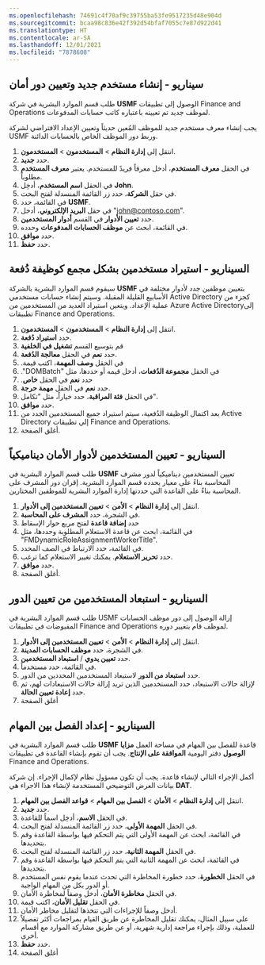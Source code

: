 ```yaml
---
ms.openlocfilehash: 74691c4f70af9c39755ba53fe9517235d48e904d
ms.sourcegitcommit: bcaa98c836e42f392d54bfaf7055c7e87d922d41
ms.translationtype: HT
ms.contentlocale: ar-SA
ms.lasthandoff: 12/01/2021
ms.locfileid: "7878608"
---
```

## <a name="scenario---create-a-new-user-and-assign-a-security-role"></a>سيناريو - إنشاء مستخدم جديد وتعيين دور أمان
طلب قسم الموارد البشرية في شركة **USMF** الوصول إلى تطبيقات Finance and Operations لموظف جديد تم تعيينه باعتباره كاتب حسابات المدفوعات. 

يجب إنشاء معرف مستخدم جديد للموظف المُعين حديثاً وتعيين الإعداد الافتراضي لشركة USMF وربط دور الموظف الخاص بالحسابات الدائنة. 


1. انتقل إلى **إدارة النظام** > **المستخدمون** > **المستخدمون**.
1. حدد **جديد‏‎**.
1. في الحقل **معرف المستخدم**، أدخل معرفاً فريدً للمستخدم. يعتبر **معرف المستخدم** مطلوباً.
1. في الحقل **اسم المستخدم**، أدخِل **John‎**.
1. في حقل **الشركة**، حدد زر القائمة المنسدلة لفتح البحث.
1. في القائمة، حدد **USMF**.
2. في حقل **البريد الإلكتروني**، أدخل "john@contoso.com".
1. حدد **تعيين الأدوار** في القسم **أدوار المستخدمين**.
1. في القائمة، ابحث عن **موظف الحسابات المدفوعات** وحدده.
1. حدد **موافق**.
1. حدد **حفظ**.

## <a name="scenario---import-users-in-bulk-as-a-batch-job"></a>السيناريو - استيراد مستخدمين بشكل مجمع كوظيفة دُفعة

سيقوم قسم الموارد البشرية بالشركة **USMF** بتعيين موظفين جدد لأدوار مختلفة في الأسابيع القليلة المقبلة. وسيتم إنشاء حسابات مستخدمي Active Directory كجزء من عملية الإعداد. ويتعين استيراد العديد من المستخدمين من Azure Active Directoryإلى تطبيقات Finance and Operations.

1. انتقل إلى **إدارة النظام** > **المستخدمون** > **المستخدمون**.
1. حدد **استيراد دُفعة**.
1. قم بتوسيع القسم **تشغيل في الخلفية**
1. حدد **نعم** في الحقل **‏‫معالجة الدُفعة‬**.
1. في الحقل **‬‏‫وصف المهمة**، اكتب قيمة.
1. في الحقل **‬‏‫مجموعة الدُفعات**، أدخل قيمه أو حددها، مثل "DOMBatch".
1. حدد **نعم** في الحقل **‏‫خاص**.
1. حدد **نعم** في الحقل **مهمة حرجة**.
1. في الحقل **فئة المراقبة**، حدد خياراً، مثل "تكامل".
1. حدد **موافق**.
1. بعد اكتمال الوظيفة الدُفعية، سيتم استيراد جميع المستخدمين الجدد من Active Directory إلي تطبيقات Finance and Operations.
2. أغلق الصفحة.

## <a name="scenario---assign-users-to-security-roles-dynamically"></a>السيناريو - تعيين المستخدمين لأدوار الأمان ديناميكياً
طلب قسم الموارد البشرية في **USMF** تعيين المستخدمين ديناميكياً لدور مشرف المحاسبة بناءً على معيار يحدده قسم الموارد البشرية. إقران دور المشرف على المحاسبة بناءً على القاعدة التي حددتها إدارة الموارد البشرية للموظفين المختارين.

1. انتقل إلى **إدارة النظام** > **الأمن** > **تعيين المستخدمين إلى الأدوار**.
1. في الشجرة، حدد **المشرف على المحاسبة**.
1. حدد **إضافة قاعدة** لفتح مربع حوار الإسقاط
1. في القائمة، ابحث عن قاعدة الاستعلام المطلوبة وحددها، مثل "FMDynamicRoleAssignmentWorkerTitle". 
1. في القائمة، حدد الارتباط في الصف المحدد.
1. حدد **تحرير الاستعلام**. يمكنك تغيير الاستعلام كما ترغب.
1. حدد **موافق**.
1. أغلق الصفحة.

## <a name="scenario---exclude-users-from-a-role-assignment"></a>السيناريو - استبعاد المستخدمين من تعيين الدور
طلب قسم الموارد البشرية في USMF إزالة الوصول إلى دور موظف الحسابات المقبوضات في تطبيقات Finance and Operations لموظف قام بتغيير دوره. 

1. انتقل إلى **إدارة النظام** > **الأمن** > **تعيين المستخدمين إلى الأدوار**.
1. في الشجرة، حدد **موظف الحسابات المدينة**.
1. حدد **تعيين يدوي** / **استبعاد المستخدمين**.
1. في القائمة، حدد مستخدماً.
1. حدد **استبعاد من الدور** لاستبعاد المستخدمين المحددين من الدور.
1. لإزالة حالات الاستبعاد، حدد المستخدمين الذين تريد إزالة حالات الاستبعادات لهم، ثم حدد **إعادة تعيين الحالة**. 
2. أغلق الصفحة

## <a name="scenario---set-up-segregation-of-duties"></a>السيناريو - إعداد الفصل بين المهام
طلب قسم الموارد البشرية في **USMF** قاعدة للفصل بين المهام في مساحة العمل **مزايا الوصول** دفتر اليومية **الموافقة على الإنتاج**. يجب أن تقوم بإنشاء القاعدة في تطبيقات Finance and Operations.

أكمل الإجراء التالي لإنشاء قاعدة. يجب أن تكون مسؤول نظام لإكمال الإجراء. إن شركة بيانات العرض التوضيحي المستخدمة لإنشاء هذا الاجراء هي **DAT**.

1. انتقل إلى **إدارة النظام** > **الأمان** > **الفصل بين المهام** > **قواعد الفصل بين المهام**.
1. حدد **جديد‎**.
1. في الحقل **الاسم**، أدخِل اسماً للقاعدة.
1. في الحقل **المهمة الأولى**، حدد زر القائمة المنسدلة لفتح البحث.
1. في القائمة، ابحث عن المهمة الأولى التي يتم التحكم فيها بواسطة القاعدة وقم بتحديدها.
1. في الحقل **المهمة الثانية**، حدد زر القائمة المنسدلة لفتح البحث.
1. في القائمة، ابحث عن المهمة الثانية التي يتم التحكم فيها بواسطة القاعدة وقم بتحديدها.
1. في الحقل **الخطورة**، حدد خطورة المخاطرة التي تحدث عندما يقوم نفس المستخدم أو الدور بكل من المهام الواجبة.
1. في الحقل **مخاطرة الأمان**، أدخل وصفاً لمخاطرة الأمان.
1. في الحقل **تقليل الأمان**، اكتب قيمة.
1. أدخل وصفاً للإجراءات التي تتخذها لتقليل مخاطر الأمان. 
1. على سبيل المثال، يمكنك تقليل المخاطرة عن طريق القيام بمراجعات أكثر تفصيلاً للعملية، وذلك بإجراء مراجعة إدارية شهرية، أو عن طريق مشاركة الموارد مع أقسام أخرى.
1. حدد **حفظ**.
2. أغلق الصفحة
